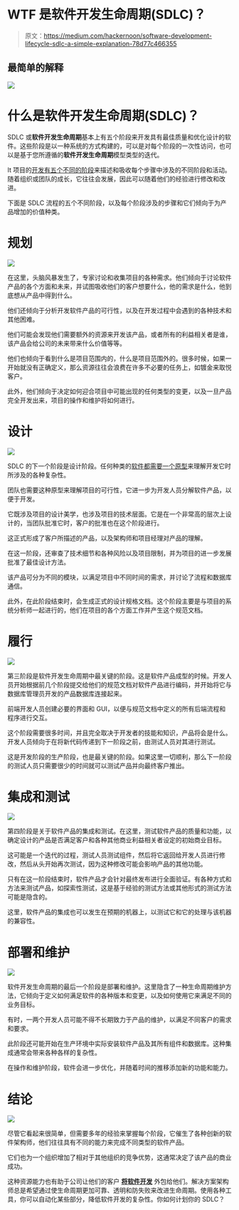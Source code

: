 # WTF 是软件开发生命周期(SDLC)？

> 原文：<https://medium.com/hackernoon/software-development-lifecycle-sdlc-a-simple-explanation-78d77c466355>

## 最简单的解释

![](img/2b9e544a2e7df80a3be24d0def27dc34.png)

# 什么是软件开发生命周期(SDLC)？

SDLC 或**软件开发生命周期**基本上有五个阶段来开发具有最佳质量和优化设计的软件。这些阶段是以一种系统的方式构建的，可以是对每个阶段的一次性访问，也可以是基于您所遵循的**软件开发生命周期**模型类型的迭代。

It 项目的[开发有五个不同的阶段](https://www.cuelogic.com/blog/agile-software-development-methodologies)来描述和吸收每个步骤中涉及的不同阶段和活动。随着组织或团队的成长，它往往会发展，因此可以随着他们的经验进行修改和改进。

下面是 SDLC 流程的五个不同阶段，以及每个阶段涉及的步骤和它们倾向于为产品增加的价值种类。

# 规划

![](img/d502b9852536fd1cd5a6b5748b4b7d96.png)

在这里，头脑风暴发生了，专家讨论和收集项目的各种需求。他们倾向于讨论软件产品的各个方面和未来，并试图吸收他们的客户想要什么，他的需求是什么，他到底想从产品中得到什么。

他们还倾向于分析开发软件产品的可行性，以及在开发过程中会遇到的各种技术和其他困难。

他们可能会发现他们需要额外的资源来开发该产品，或者所有的利益相关者是谁，该产品会给公司的未来带来什么价值等等。

他们也倾向于看到什么是项目范围内的，什么是项目范围外的。很多时候，如果一开始就没有正确定义，那么资源往往会浪费在许多不必要的任务上，如镀金来取悦客户。

此外，他们倾向于决定如何迎合项目中可能出现的任何类型的变更，以及一旦产品完全开发出来，项目的操作和维护将如何进行。

# 设计

![](img/536490624490430bb3f38b71b9626d02.png)

SDLC 的下一个阶段是设计阶段。任何种类的[软件都需要一个原型](https://hackernoon.com/innovation-at-pace-rapid-prototyping-practices-for-software-engineering-teams-442929fdd5ea)来理解开发它时所涉及的各种复杂性。

团队也需要这种原型来理解项目的可行性，它进一步为开发人员分解软件产品，以便于开发。

它既涉及项目的设计美学，也涉及项目的技术层面。它是在一个非常高的层次上设计的，当团队批准它时，客户的批准也在这个阶段进行。

这正式形成了客户所描述的产品，以及架构师和项目经理对产品的理解。

在这一阶段，还审查了技术细节和各种风险以及项目限制，并为项目的进一步发展批准了最佳设计方法。

该产品可分为不同的模块，以满足项目中不同时间的需求，并讨论了流程和数据库通信。

此外，在此阶段结束时，会生成正式的设计规格文档。这个阶段主要是与项目的系统分析师一起进行的，他们在项目的各个方面工作并产生这个规范文档。

# 履行

![](img/dfdeaa5469047caeca1b62a03736a6b4.png)

第三阶段是软件开发生命周期中最关键的阶段。这是软件产品成型的时候。开发人员开始根据前几个阶段提交给他们的规范文档对软件产品进行编码，并开始将它与数据库管理员开发的产品数据库连接起来。

前端开发人员创建必要的界面和 GUI，以便与规范文档中定义的所有后端流程和程序进行交互。

这个阶段需要很多时间，并且完全取决于开发者的技能和知识，产品将会是什么。开发人员倾向于在将新代码传递到下一阶段之前，由测试人员对其进行测试。

这是开发阶段的生产阶段，也是最关键的阶段。如果这里一切顺利，那么下一阶段的测试人员只需要很少的时间就可以测试产品并向最终客户推出。

# 集成和测试

![](img/dd65e2eb5d9a5a53e7f3d9daeb0517d4.png)

第四阶段是关于软件产品的集成和测试。在这里，测试软件产品的质量和功能，以确定设计的产品是否满足客户和各种其他商业利益相关者设定的初始商业目标。

这可能是一个迭代的过程，测试人员测试组件，然后将它返回给开发人员进行修改，然后从头开始再次测试，因为这种修改可能会影响产品的其他功能。

只有在这一阶段结束时，软件产品才会针对最终发布进行全面验证。有各种方式和方法来测试产品，如探索性测试，这是基于经验的测试方法或其他形式的测试方法可能是隐含的。

这里，软件产品的集成也可以发生在预期的机器上，以测试它和它的处理与该机器的兼容性。

# 部署和维护

![](img/5cf525bc890c2fd7ff39ec4fbc7ab323.png)

软件开发生命周期的最后一个阶段是部署和维护。这里隐含了一种生命周期维护方法，它倾向于定义如何满足软件的各种版本和变更，以及如何使用它来满足不同的业务目标。

有时，一两个开发人员可能不得不长期致力于产品的维护，以满足不同客户的需求和要求。

此阶段还可能开始在生产环境中实际安装软件产品及其所有组件和数据库。这种集成通常会带来各种各样的复杂性。

在操作和维护阶段，软件会进一步优化，并随着时间的推移添加新的功能和能力。

# 结论

![](img/a6958db9ca6ef894ece3d639b9f832ac.png)

尽管它看起来很简单，但需要多年的经验来掌握每个阶段，它催生了各种创新的软件架构师，他们往往具有不同的能力来完成不同类型的软件产品。

它们也为一个组织增加了相对于其他组织的竞争优势，这通常决定了该产品的商业成功。

这种资源能力也有助于公司让他们的客户 [**将软件开发**](https://www.cuelogic.com/outsource-software-development) 外包给他们。解决方案架构师总是希望通过使生命周期更加可靠、透明和防失败来改进生命周期。使用各种工具，你可以自动化某些部分，降低软件开发的复杂性。你如何计划你的 SDLC？